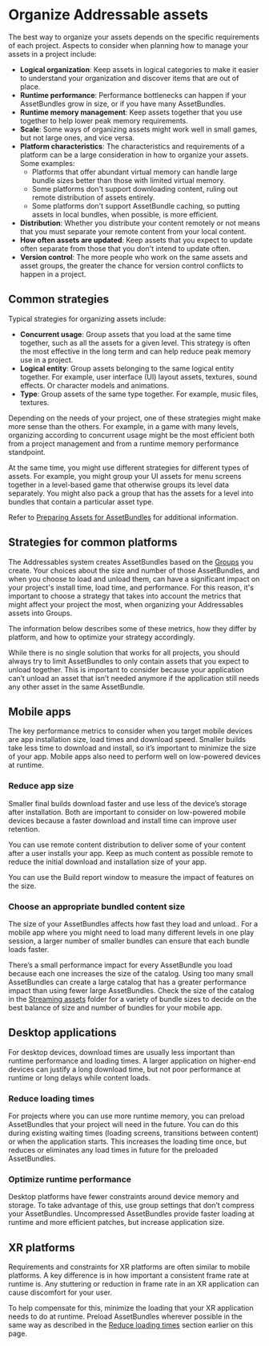 # Organize Addressable assets

The best way to organize your assets depends on the specific requirements of each project. Aspects to consider when planning how to manage your assets in a project include:

* **Logical organization**: Keep assets in logical categories to make it easier to understand your organization and discover items that are out of place.
* **Runtime performance**: Performance bottlenecks can happen if your AssetBundles grow in size, or if you have many AssetBundles.
* **Runtime memory management**: Keep assets together that you use together to help lower peak memory requirements.
* **Scale**: Some ways of organizing assets might work well in small games, but not large ones, and vice versa.
* **Platform characteristics**: The characteristics and requirements of a platform can be a large consideration in how to organize your assets. Some examples:
  * Platforms that offer abundant virtual memory can handle large bundle sizes better than those with limited virtual memory.
  * Some platforms don't support downloading content, ruling out remote distribution of assets entirely.
  * Some platforms don't support AssetBundle caching, so putting assets in local bundles, when possible, is more efficient.
* **Distribution**: Whether you distribute your content remotely or not means that you must separate your remote content from your local content.
* **How often assets are updated**: Keep assets that you expect to update often separate from those that you don't intend to update often.
* **Version control**: The more people who work on the same assets and asset groups, the greater the chance for version control conflicts to happen in a project.

## Common strategies

Typical strategies for organizing assets include:

* **Concurrent usage**: Group assets that you load at the same time together, such as all the assets for a given level. This strategy is often the most effective in the long term and can help reduce peak memory use in a project.
* **Logical entity**: Group assets belonging to the same logical entity together. For example, user interface (UI) layout assets, textures, sound effects. Or character models and animations.
* **Type**: Group assets of the same type together. For example, music files, textures.

Depending on the needs of your project, one of these strategies might make more sense than the others. For example, in a game with many levels, organizing according to concurrent usage might be the most efficient both from a project management and from a runtime memory performance standpoint.

At the same time, you might use different strategies for different types of assets. For example, you might group your UI assets for menu screens together in a level-based game that otherwise groups its level data separately. You might also pack a group that has the assets for a level into bundles that contain a particular asset type.

Refer to [Preparing Assets for AssetBundles](xref:AssetBundles-Preparing) for additional information.

## Strategies for common platforms

The Addressables system creates AssetBundles based on the [Groups](Groups.md) you create. Your choices about the size and number of those AssetBundles, and when you choose to load and unload them, can have a significant impact on your project's install time, load time, and performance.
For this reason, it's important to choose a strategy that takes into account the metrics that might affect your project the most, when organizing your Addressables assets into Groups.

The information below describes some of these metrics, how they differ by platform, and how to optimize your strategy accordingly.

While there is no single solution that works for all projects, you should always try to limit AssetBundles to only contain assets that you expect to unload together. This is important to consider because your application can’t unload an asset that isn’t needed anymore if the application still needs any other asset in the same AssetBundle.

## Mobile apps

The key performance metrics to consider when you target mobile devices are app installation size, load times and download speed. Smaller builds take less time to download and install, so it’s important to minimize the size of your app. Mobile apps also need to perform well on low-powered devices at runtime.

### Reduce app size

Smaller final builds download faster and use less of the device’s storage after installation. Both are important to consider on low-powered mobile devices because a faster download and install time can improve user retention.

You can use remote content distribution to deliver some of your content after a user installs your app. Keep as much content as possible remote to reduce the initial download and installation size of your app.

You can use the Build report window to measure the impact of features on the size.

### Choose an appropriate bundled content size

The size of your AssetBundles affects how fast they load and unload.. For a mobile app where you might need to load many different levels in one play session, a larger number of smaller bundles can ensure that each bundle loads faster.

There’s a small performance impact for every AssetBundle you load because each one increases the size of the catalog. Using too many small AssetBundles can create a large catalog that has a greater performance impact than using fewer large AssetBundles. Check the size of the catalog in the [Streaming assets](https://docs.unity3d.com/2022.3/Documentation/Manual/StreamingAssets.html) folder for a variety of bundle sizes to decide on the best balance of size and number of bundles for your mobile app.

## Desktop applications

For desktop devices, download times are usually less important than runtime performance and loading times. A larger application on higher-end devices can justify a long download time, but not poor performance at runtime or long delays while content loads.

### Reduce loading times

For projects where you can use more runtime memory, you can preload AssetBundles that your project will need in the future. You can do this during existing waiting times (loading screens, transitions between content) or when the application starts. This increases the loading time once, but reduces or eliminates any load times in future for the preloaded AssetBundles.

### Optimize runtime performance

Desktop platforms have fewer constraints around device memory and storage. To take advantage of this, use group settings that don’t compress your AssetBundles. Uncompressed AssetBundles provide faster loading at runtime and more efficient patches, but increase application size.

## XR platforms

Requirements and constraints for XR platforms are often similar to mobile platforms. A key difference is in how important a consistent frame rate at runtime is. Any stuttering or reduction in frame rate in an XR application can cause discomfort for your user.

To help compensate for this, minimize the loading that your XR application needs to do at runtime. Preload AssetBundles wherever possible in the same way as described in the [Reduce loading times](#reduce-loading-times) section earlier on this page.
